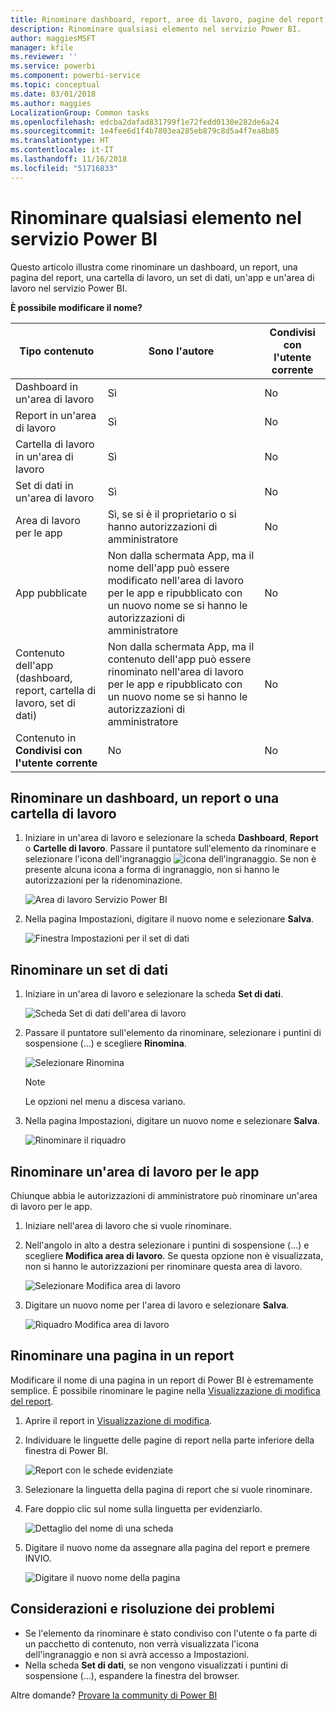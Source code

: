 ```yaml
---
title: Rinominare dashboard, report, aree di lavoro, pagine del report, set di dati
description: Rinominare qualsiasi elemento nel servizio Power BI.
author: maggiesMSFT
manager: kfile
ms.reviewer: ''
ms.service: powerbi
ms.component: powerbi-service
ms.topic: conceptual
ms.date: 03/01/2018
ms.author: maggies
LocalizationGroup: Common tasks
ms.openlocfilehash: edcba2dafad831799f1e72fedd0130e282de6a24
ms.sourcegitcommit: 1e4fee6d1f4b7803ea285eb879c8d5a4f7ea8b85
ms.translationtype: HT
ms.contentlocale: it-IT
ms.lasthandoff: 11/16/2018
ms.locfileid: "51716833"
---
```

# <a name="rename-almost-anything-in-power-bi-service"></a>Rinominare qualsiasi elemento nel servizio Power BI
Questo articolo illustra come rinominare un dashboard, un report, una pagina del report, una cartella di lavoro, un set di dati, un'app e un'area di lavoro nel servizio Power BI.

**È possibile modificare il nome?**

| Tipo contenuto | Sono l'autore | Condivisi con l'utente corrente |
| --- | --- | --- |
| Dashboard in un'area di lavoro |Sì |No |
| Report in un'area di lavoro |Sì |No |
| Cartella di lavoro in un'area di lavoro |Sì |No |
| Set di dati in un'area di lavoro |Sì |No |
| Area di lavoro per le app |Sì, se si è il proprietario o si hanno autorizzazioni di amministratore |No |
| App pubblicate |Non dalla schermata App, ma il nome dell'app può essere modificato nell'area di lavoro per le app e ripubblicato con un nuovo nome se si hanno le autorizzazioni di amministratore |No |
| Contenuto dell'app (dashboard, report, cartella di lavoro, set di dati) |Non dalla schermata App, ma il contenuto dell'app può essere rinominato nell'area di lavoro per le app e ripubblicato con un nuovo nome se si hanno le autorizzazioni di amministratore |No |
| Contenuto in **Condivisi con l'utente corrente** |No |No |

## <a name="rename-a-dashboard-report-or-workbook"></a>Rinominare un dashboard, un report o una cartella di lavoro
1. Iniziare in un'area di lavoro e selezionare la scheda **Dashboard**, **Report** o **Cartelle di lavoro**. Passare il puntatore sull'elemento da rinominare e selezionare l'icona dell'ingranaggio ![icona dell'ingranaggio](media/service-rename/powerbi-cog-icon.png). Se non è presente alcuna icona a forma di ingranaggio, non si hanno le autorizzazioni per la ridenominazione.
   
   ![Area di lavoro Servizio Power BI](media/service-rename/power-bi-workspace-dashboards.png)
2. Nella pagina Impostazioni, digitare il nuovo nome e selezionare **Salva**.
   
   ![Finestra Impostazioni per il set di dati](media/service-rename/power-bi-rename-dashboard2.png)

## <a name="rename-a-dataset"></a>Rinominare un set di dati
1. Iniziare in un'area di lavoro e selezionare la scheda **Set di dati**.
   
   ![Scheda Set di dati dell'area di lavoro](media/service-rename/power-bi-ellipses.png)
2. Passare il puntatore sull'elemento da rinominare, selezionare i puntini di sospensione (...) e scegliere **Rinomina**.  
   
      ![Selezionare Rinomina](media/service-rename/power-bi-rename-datasets.png)
   
   > [!NOTE]
   > Le opzioni nel menu a discesa variano.
   > 
   > 
3. Nella pagina Impostazioni, digitare un nuovo nome e selezionare **Salva**.
   
     ![Rinominare il riquadro](media/service-rename/power-bi-rename.png)

## <a name="rename-an-app-workspace"></a>Rinominare un'area di lavoro per le app
Chiunque abbia le autorizzazioni di amministratore può rinominare un'area di lavoro per le app.

1. Iniziare nell'area di lavoro che si vuole rinominare.
2. Nell'angolo in alto a destra selezionare i puntini di sospensione (...) e scegliere **Modifica area di lavoro**. Se questa opzione non è visualizzata, non si hanno le autorizzazioni per rinominare questa area di lavoro. 
   
    ![Selezionare Modifica area di lavoro](media/service-rename/power-bi-edit-workspace.png)
3. Digitare un nuovo nome per l'area di lavoro e selezionare **Salva**.
   
   ![Riquadro Modifica area di lavoro](media/service-rename/power-bi-workspace-rename.png)

## <a name="rename-a-page-in-a-report"></a>Rinominare una pagina in un report
Modificare il nome di una pagina in un report di Power BI  è estremamente semplice. È possibile rinominare le pagine nella [Visualizzazione di modifica del report](service-interact-with-a-report-in-editing-view.md).

1. Aprire il report in [Visualizzazione di modifica](consumer/end-user-reading-view.md).
2. Individuare le linguette delle pagine di report nella parte inferiore della finestra di Power BI.
   
    ![Report con le schede evidenziate](media/service-rename/report-page-tabs-new.png)
3. Selezionare la linguetta della pagina di report che si vuole rinominare.
4. Fare doppio clic sul nome sulla linguetta per evidenziarlo.  
   
    ![Dettaglio del nome di una scheda](media/service-rename/hilite-tab.png)
5. Digitare il nuovo nome da assegnare alla pagina del report e premere INVIO.
   
    ![Digitare il nuovo nome della pagina](media/service-rename/new-name.png)

## <a name="considerations-and-troubleshooting"></a>Considerazioni e risoluzione dei problemi
* Se l'elemento da rinominare è stato condiviso con l'utente o fa parte di un pacchetto di contenuto, non verrà visualizzata l'icona dell'ingranaggio e non si avrà accesso a Impostazioni.
* Nella scheda **Set di dati**, se non vengono visualizzati i puntini di sospensione (...), espandere la finestra del browser.

Altre domande? [Provare la community di Power BI](http://community.powerbi.com/)

